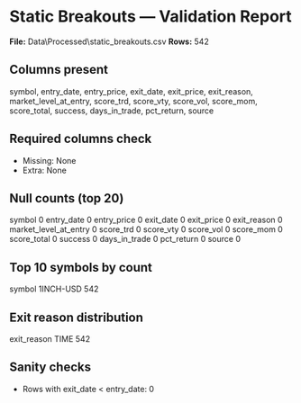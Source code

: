 # Static Breakouts — Validation Report

**File:** Data\Processed\static_breakouts.csv
**Rows:** 542

## Columns present
symbol, entry_date, entry_price, exit_date, exit_price, exit_reason, market_level_at_entry, score_trd, score_vty, score_vol, score_mom, score_total, success, days_in_trade, pct_return, source

## Required columns check
- Missing: None
- Extra: None

## Null counts (top 20)
symbol                   0
entry_date               0
entry_price              0
exit_date                0
exit_price               0
exit_reason              0
market_level_at_entry    0
score_trd                0
score_vty                0
score_vol                0
score_mom                0
score_total              0
success                  0
days_in_trade            0
pct_return               0
source                   0

## Top 10 symbols by count
symbol
1INCH-USD    542

## Exit reason distribution
exit_reason
TIME    542

## Sanity checks
- Rows with exit_date < entry_date: 0

